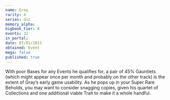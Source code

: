 ```yaml
---
name: Gray
rarity: 4
series: dsc
memory_alpha:
bigbook_tier: 8
events: 31
in_portal:
date: 07/01/2021
obtained: Event
mega: false
published: true
---
```


With poor Bases for any Events he qualifies for, a pair of 45% Gauntlets (which might appear once per month and probably on the other track) is the extent of Gray’s early game usability. As he pops up in your Super Rare Beholds, you may want to consider snagging copies, given his quartet of Collections and one additional viable Trait to make it a whole handful.
